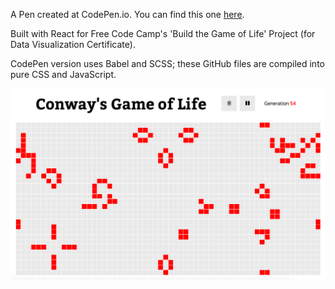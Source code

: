 A Pen created at CodePen.io. You can find this one <a href='http://codepen.io/terryoshea/full/zKBZGo'>here</a>.

Built with React for Free Code Camp's 'Build the Game of Life' Project (for Data Visualization Certificate). 

CodePen version uses Babel and SCSS; these GitHub files are compiled into pure CSS and JavaScript.

![Game of Life Image](gameOfLifeImage.png)